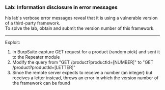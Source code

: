 ### Lab: Information disclosure in error messages

his lab's verbose error messages reveal that it is using a vulnerable version of a third-party framework.  
To solve the lab, obtain and submit the version number of this framework.


____

Exploit:
1) In BurpSuite capture GET request for a product (random pick) and sent it to the Repeater module
2) Modify the query from "GET /product?productId=[NUMBER]" to "GET /product?productId=[LETTER]"
3) Since the remote server expects to receive a number (an integer) but receives a letter instead, throws an error in which the version number of the framework can be found


